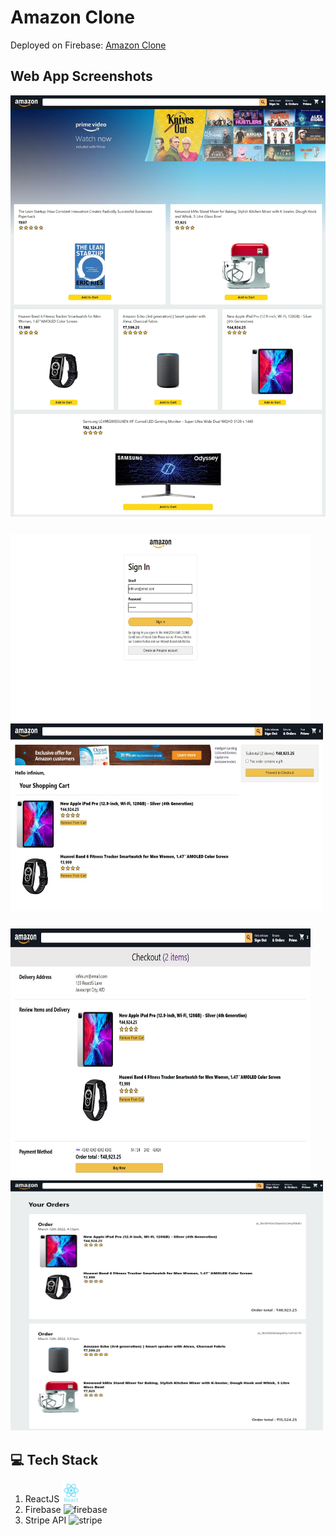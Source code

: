 # Amazon Clone

Deployed on Firebase: [Amazon Clone](https://clone-cf8cb.web.app/)

## Web App Screenshots

<p align="left"> 
  <kbd>
    <img src='screenshots/homepage.jpeg' />
  </kbd>
 
 <p style="margin-bottom: 25px"></p>
  <kbd>
    <img src='screenshots/login.jpeg' width="480" height="300" />
  </kbd>
  <kbd>
    <img src='screenshots/cart.jpeg' width="500" height="300" />
  </kbd>
  
  <p style="margin-bottom: 25px"></p>
  <kbd>
    <img src='screenshots/payment.jpeg' width="480" height="400" />
  </kbd>
  <kbd>
    <img src='screenshots/orders.jpeg' width="500" height="400" />
  </kbd>
  
</p>

## 💻 Tech Stack
1. ReactJS <img src="https://raw.githubusercontent.com/devicons/devicon/master/icons/react/react-original-wordmark.svg" alt="react" width="30" height="30" />
2. Firebase <img src="https://www.vectorlogo.zone/logos/firebase/firebase-icon.svg" alt="firebase" width="30" height="30" /> 
3. Stripe API <img src="https://www.vectorlogo.zone/logos/stripe/stripe-ar21.svg" alt="stripe" width="55" height="30" />

